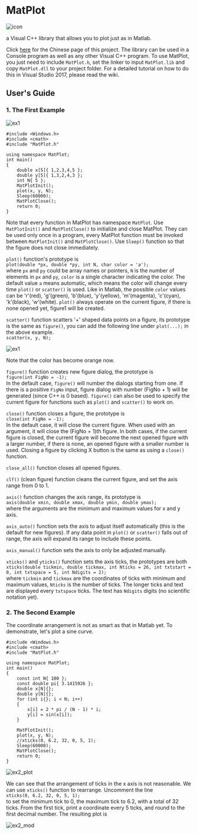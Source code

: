 MatPlot
=======
![icon](img/icon.png)

a Visual C++ library that allows you to plot just as in Matlab.

Click [here](http://littleshi.cn/blog/MatPlot_Use/ "littleshi.com") for the Chinese page of this project. The library can be used in a Console program as well as any other Visual C++ program. To use MatPlot, you just need to include `MatPlot.h`, set the linker to input `MatPlot.lib` and copy `MatPlot.dll` to your project folder. For a detailed tutorial on how to do this in Visual Studio 2017, please read the wiki.

User's Guide
--------------

### 1. The First Example
![ex1](img/ex1_plot.png)

```
#include <Windows.h>
#include <cmath>
#include "MatPlot.h"

using namespace MatPlot;
int main()
{
	double x[5]{ 1,2,3,4,5 };
	double y[5]{ 1,3,2,4,3 };
	int N{ 5 };
	MatPlotInit();
	plot(x, y, N);
	Sleep(60000);
	MatPlotClose();
	return 0;
}
```
Note that every function in MatPlot has namespace `MatPlot`. Use `MatPlotInit()` and `MatPlotClose()` to initialize and close MatPlot. They can be used only once in a program, every MatPlot function must be invoked between `MatPlotInit()` and `MatPlotClose()`. Use `Sleep()` function so that the figure does not close immediately.

`plot()` function's prototype is<br>
`plot(double *px, double *py, int N, char color = 'a');`<br>
where `px` and `py` could be array names or pointers, `N` is the number of elements in `px` and `py`, `color` is a single character indicating the color. The default value `a` means automatic, which means the color will change every time `plot()` or `scatter()` is used. Like in Matlab, the possible `color` values can be 'r'(red), 'g'(green), 'b'(blue), 'y'(yellow), 'm'(magenta), 'c'(cyan), 'k'(black), 'w'(white). `plot()` always operate on the current figure, if there is none opened yet, figure1 will be created.

`scatter()` function scatters '+' shaped data points on a figure, its prototype is the same as `figure()`, you can add the following line under `plot(...);` in the above example. <br>
`scatter(x, y, N);` <br>

![ex1](img/ex1_mod.png)

Note that the color has become orange now.

`figure()` function creates new figure dialog, the prototype is<br>
`figure(int FigNo = -1);`<br>
In the default case, `figure()` will number the dialogs starting from one. If there is a positive `FigNo` input, figure dialog with number (FigNo + 1) will be generated (since C++ is 0 based). `figure()` can also be used to specify the current figure for functions such as `plot()` and `scatter()` to work on.

`close()` function closes a figure, the prototype is<br>
`close(int FigNo = -1);`<br>
In the default case, it will close the current figure. When used with an argument, it will close the (FigNo + 1)th figure. In both cases, if the current figure is closed, the current figure will become the next opened figure with a larger number, if there is none, an opened figure with a smaller number is used. Closing a figure by clicking X button is the same as using a `close()` function.

`close_all()` function closes all opened figures.

`clf()` (clean figure) function cleans the current figure, and set the axis range from 0 to 1.

`axis()` function changes the axis range, its prototype is<br>
`axis(double xmin, double xmax, double ymin, double ymax);`<br>
where the arguments are the minimum and maximum values for x and y axis.

`axis_auto()` function sets the axis to adjust itself automatically (this is the default for new figures). If any data point in `plot()` or `scatter()` falls out of range, the axis will expand its range to include these points.

`axis_manual()` function  sets the axis to only be adjusted manually.

`xticks()` and `yticks()` function sets the axis ticks, the prototypes are both<br>
`xticks(double tickmin, double tickmax, int Nticks = 26, int txtstart = 0, int txtspace = 5, int Ndigits = 2);`<br>
where `tickmin` and `tickmax` are the coordinates of ticks with minimum and maximum values, `Nticks` is the number of ticks. The longer ticks and text are displayed every `txtspace` ticks. The text has `Ndigits` digits (no scientific notation yet).


### 2. The Second Example
The coordinate arrangement is not as smart as that in Matlab yet. To demonstrate, let's plot a sine curve.

```
#include <Windows.h>
#include <cmath>
#include "MatPlot.h"

using namespace MatPlot;
int main()
{
	const int N{ 100 };
	const double pi{ 3.1415926 };
	double x[N]{};
	double y[N]{};
	for (int i{}; i < N; i++)
	{
		x[i] = 2 * pi / (N - 1) * i;
		y[i] = sin(x[i]);
	}

	MatPlotInit();
	plot(x, y, N);
	//xticks(0, 6.2, 32, 0, 5, 1);
	Sleep(60000);
	MatPlotClose();
	return 0;
}
```
![ex2_plot](img/ex2_plot.png)

We can see that the arrangement of ticks in the x axis is not reasonable. We can use `xticks()` function to rearrange. Uncomment the line<br>
`xticks(0, 6.2, 32, 0, 5, 1);`<br>
to set the minimum tick to 0, the maximum tick to 6.2, with a total of 32 ticks. From the first tick, print a coordinate every 5 ticks, and round to the first decimal number. The resulting plot is

![ex2_mod](img/ex2_mod.png)
